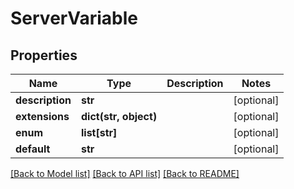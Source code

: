 # ServerVariable

## Properties
Name | Type | Description | Notes
------------ | ------------- | ------------- | -------------
**description** | **str** |  | [optional] 
**extensions** | **dict(str, object)** |  | [optional] 
**enum** | **list[str]** |  | [optional] 
**default** | **str** |  | [optional] 

[[Back to Model list]](../README.md#documentation-for-models) [[Back to API list]](../README.md#documentation-for-api-endpoints) [[Back to README]](../README.md)


